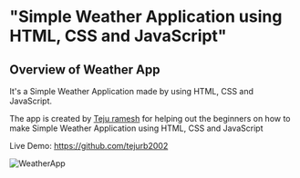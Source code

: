 # "Simple Weather Application using HTML, CSS and JavaScript"

## Overview of Weather App

It's a  Simple Weather Application made by using HTML, CSS and JavaScript.

The app is created by [Teju ramesh](https://www.linkedin.com/in/tejashwini-b-65a5b0225) for helping out the beginners on how to make Simple Weather Application using HTML, CSS and JavaScript

Live Demo:  https://github.com/tejurb2002



![WeatherApp](https://user-images.githubusercontent.com/42378118/99897986-fd02dc00-2cc3-11eb-9cac-f5b577bfef40.png)



